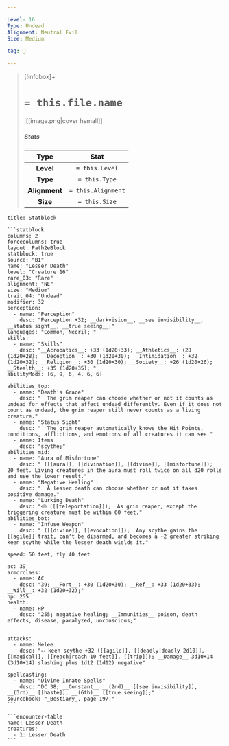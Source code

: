 ```yaml
---

Level: 16
Type: Undead
Alignment: Neutral Evil
Size: Medium

tag: 👹

---
```


> [!infobox]+
> #  `= this.file.name`
> ![[image.png|cover hsmall]]
> ##### Stats
> Type | Stat |
> :---:|:---:|
> **Level** | `= this.Level` |
> **Type** | `= this.Type` |
> **Alignment** | `= this.Alignment` |
> **Size** | `= this.Size` |



````ad-info
title: Statblock

```statblock
columns: 2
forcecolumns: true
layout: Path2eBlock
statblock: true
source: "B1"
name: "Lesser Death"
level: "Creature 16"
rare_03: "Rare"
alignment: "NE"
size: "Medium"
trait_04: "Undead"
modifier: 32
perception:
  - name: "Perception"
    desc: "Perception +32; __darkvision__, __see invisibility__, __status sight__, __true seeing__;"
languages: "Common, Necril; "
skills:
  - name: "Skills"
    desc: "__Acrobatics__: +33 (1d20+33); __Athletics__: +28 (1d20+28); __Deception__: +30 (1d20+30); __Intimidation__: +32 (1d20+32); __Religion__: +30 (1d20+30); __Society__: +26 (1d20+26); __Stealth__: +35 (1d20+35); "
abilityMods: [6, 9, 6, 4, 6, 6]

abilities_top:
  - name: "Death's Grace"
    desc: "  The grim reaper can choose whether or not it counts as undead for effects that affect undead differently. Even if it does not count as undead, the grim reaper still never counts as a living creature."
  - name: "Status Sight"
    desc: "  The grim reaper automatically knows the Hit Points, conditions, afflictions, and emotions of all creatures it can see."
  - name: Items
    desc: "scythe;"
abilities_mid:
  - name: "Aura of Misfortune"
    desc: " ([[aura]], [[divination]], [[divine]], [[misfortune]]);  20 feet. Living creatures in the aura must roll twice on all d20 rolls and use the lower result."
  - name: "Negative Healing"
    desc: "  A lesser death can choose whether or not it takes positive damage."
  - name: "Lurking Death"
    desc: "⬲ ([[teleportation]]);  As grim reaper, except the triggering creature must be within 60 feet."
abilities_bot:
  - name: "Infuse Weapon"
    desc: " ([[divine]], [[evocation]]);  Any scythe gains the [[agile]] trait, can't be disarmed, and becomes a +2 greater striking keen scythe while the lesser death wields it."

speed: 50 feet, fly 40 feet

ac: 39
armorclass:
  - name: AC
    desc: "39; __Fort__: +30 (1d20+30); __Ref__: +33 (1d20+33); __Will__: +32 (1d20+32);"
hp: 255
health:
  - name: HP
    desc: "255; negative healing; __Immunities__ poison, death effects, disease, paralyzed, unconscious;"


attacks:
  - name: Melee
    desc: "⬻ keen scythe +32 ([[agile]], [[deadly|deadly 2d10]], [[magical]], [[reach|reach 10 feet]], [[trip]]); __Damage__ 3d10+14 (3d10+14) slashing plus 1d12 (1d12) negative"

spellcasting:
  - name: "Divine Innate Spells"
    desc: "DC 38; __Constant__ __(2nd)__ [[see invisibility]], __(3rd)__ [[haste]], __(6th)__ [[true seeing]];"
sourcebook: "_Bestiary_, page 197."
```

```encounter-table
name: Lesser Death
creatures:
  - 1: Lesser Death
```

````


